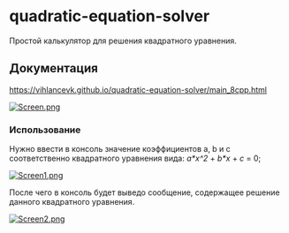 # quadratic-equation-solver
Простой калькулятор для решения квадратного уравнения.

## Документация
https://vihlancevk.github.io/quadratic-equation-solver/main_8cpp.html

[![Screen.png](https://i.postimg.cc/L4xm0DP8/Screen.png)](https://postimg.cc/xqbrXKgw)

### Использование
Нужно ввести в консоль значение коэффициентов a, b и c соответственно квадратного уравнения вида: <nobr>_a*x^2_ + _b*x_ + _c_ = 0</nobr>;

[![Screen1.png](https://i.postimg.cc/7htDGP42/Screen1.png)](https://postimg.cc/5QzDDV64)

После чего в консоль будет выведо сообщение, содержащее решение данного квадратного уравнения.

[![Screen2.png](https://i.postimg.cc/WbtsRZm6/Screen2.png)](https://postimg.cc/hfFkTf5f)
